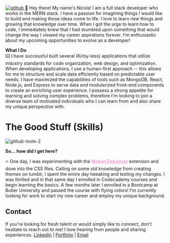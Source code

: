 [
![github](https://user-images.githubusercontent.com/86696492/205133081-cb5c8cb4-4922-4ce4-9e6a-9ca3e1c499ad.png)
](url)
👋 Hey there! My name's Nicola! I am a full stack developer who works in the MERN stack. I have a passion for imagining things I would like to build and making those ideas come to life. I love to learn new things and growing that knowledge over time. When I got the urge to learn how to code, I immediately knew that I had stumbled upon something that would change the way I viewed my career aspirations forever. I'm enthusiastic about my upcoming opportunities to evolve as a developer!

**What I Do**   
⌨️ I have successful built several (Kirby-less) applications that utilize industry standards for code organization, web design, and optimization. When developing applications, I use a human-first approach -- this allows for me to structure and scale data efficiently based on predictable user needs. I have maximized the capabilities of tools such as MongoDB, React, Node.js, and Express to serve data and modularized front-end components to create an enriching user experience. I possess a strong appetite for learning and solving complex problems, therefore I'm looking to join a diverse team of motivated individuals who I can learn from and also share my unique perspective with. 

# The Good Stuff (Skills)
![github-tools-2](https://user-images.githubusercontent.com/86696492/205152201-b071399b-b358-4084-b0a6-4a50d352dcc3.png)

**So... how did I get here?**  

⭐️ One day, I was experimenting with the <a style="color: #FE9CD0; font-weight: bold;" href="https://notion-enhancer.github.io/">Notion Enhancer</a> extension and dove into the CSS files. Calling on some old knowledge from creating themes on tumblr, I spent the entire day tweaking and testing my changes. I was thrilled and in that same day I enrolled in Codecademy courses and begin learning the basics. A few months later I enrolled in a Bootcamp at Butler University and passed the course with flying colors! I'm currently looking for work to start my new career and employ my unique background.

## Contact
If you're looking for fresh talent or would simply like to connect, don't hesitate to reach out to me! I love hearing from people and sharing experiences.
  <a href="https://linkedin/in/nicolamarble">LinkedIn</a> | <a href="https://nicola-mu.vercel.app">Portfolio</a> | <a href="mailto:marblenicola@gmail.com">Email</a>

<!---
nicolalenee/nicolalenee is a ✨ special ✨ repository because its `README.md` (this file) appears on your GitHub profile.
You can click the Preview link to take a look at your changes.
--->
